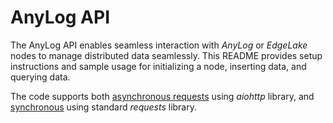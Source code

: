 # AnyLog API 

The AnyLog API enables seamless interaction with _AnyLog_ or _EdgeLake_ nodes to manage distributed data seamlessly. 
This README provides setup instructions and sample usage for initializing a node, inserting data, and querying data.

The code supports both [asynchronous requests](anylog_api/async_anylog_connector.py) using _aiohttp_ library, and 
[synchronous](anylog_api/anylog_connector.py) using standard _requests_ library. 

